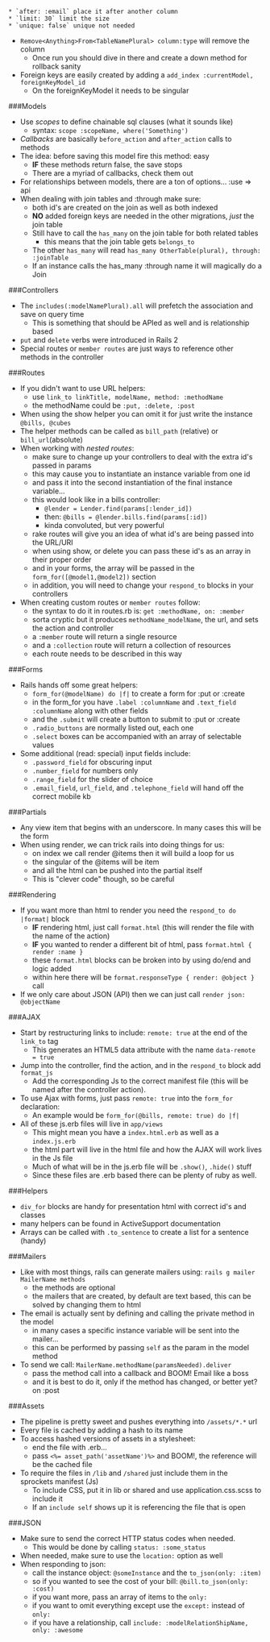 	* `after: :email` place it after another column
	* `limit: 30` limit the size
	* `unique: false` unique not needed
* `Remove<Anything>From<TableNamePlural> column:type` will remove the column
	* Once run you should dive in there and create a down method for rollback sanity
* Foreign keys are easily created by adding a `add_index :currentModel, foreignKeyModel_id`
	* On the foreignKeyModel it needs to be singular

###Models

* Use _scopes_ to define chainable sql clauses (what it sounds like)
	* syntax: `scope :scopeName, where('Something')`
* _Callbacks_ are basically `before_action` and `after_action` calls to methods
* The idea: before saving this model fire this method: easy
	* __IF__ these methods return false, the save stops
	* There are a myriad of callbacks, check them out
* For relationships between models, there are a ton of options... :use => api
* When dealing with join tables and :through make sure:
	* both id's are created on the join as well as both indexed
	* __NO__ added foreign keys are needed in the other migrations, _just_ the join table
	* Still have to call the `has_many` on the join table for both related tables
		* this means that the join table gets `belongs_to`
	* The other `has_many` will read `has_many OtherTable(plural), through: :joinTable`
	* If an instance calls the has_many :through name it will magically do a Join

###Controllers

* The `includes(:modelNamePlural).all` will prefetch the association and save on query time
	* This is something that should be APIed as well and is relationship based
* `put` and `delete` verbs were introduced in Rails 2
* Special routes or `member routes` are just ways to reference other methods in the controller

###Routes

* If you didn't want to use URL helpers:
	* use `link_to linkTitle, modelName, method: :methodName` 
	* the methodName could be `:put, :delete, :post`
* When using the show helper you can omit it for just write the instance `@bills, @cubes`
* The helper methods can be called as `bill_path` (relative) or `bill_url`(absolute)
* When working with _nested routes_:
	* make sure to change up your controllers to deal with the extra id's passed in params
	* this may cause you to instantiate an instance variable from one id
	* and pass it into the second instantiation of the final instance variable...
	* this would look like in a bills controller:
		* `@lender = Lender.find(params[:lender_id])`
		* then: `@bills = @lender.bills.find(params[:id])`
		* kinda convoluted, but very powerful
	* rake routes will give you an idea of what id's are being passed into the URL/URI
	* when using show, or delete you can pass these id's as an array in their proper order
	* and in your forms, the array will be passed in the `form_for([@model1,@model2])` section
	* in addition, you will need to change your `respond_to` blocks in your controllers
* When creating custom routes or `member routes` follow:
	* the syntax to do it in routes.rb is: `get :methodName, on: :member`
	* sorta cryptic but it produces `methodName_modelName`, the url, and sets the action and controller
	* a `:member` route will return a single resource
	* and a `:collection` route will return a collection of resources
	* each route needs to be described in this way

###Forms

* Rails hands off some great helpers:
	* `form_for(@modelName) do |f|` to create a form for :put or :create
	* in the form_for you have `.label :columnName` and `.text_field :columnName` along with other fields
	* and the `.submit` will create a button to submit to :put or :create
	* `.radio_buttons` are normally listed out, each one
	* `.select` boxes can be accompanied with an array of selectable values
* Some additional (read: special) input fields include:
	* `.password_field` for obscuring input
	* `.number_field` for numbers only
	* `.range_field` for the slider of choice
	* `.email_field`, `url_field`, and `.telephone_field` will hand off the correct mobile kb

###Partials

* Any view item that begins with an underscore. In many cases this will be the form
* When using render, we can trick rails into doing things for us:
	* on index we call render @items then it will build a loop for us
	* the singular of the @items will be item
	* and all the html can be pushed into the partial itself
	* This is "clever code" though, so be careful

###Rendering

* If you want more than html to render you need the `respond_to do |format|` block
	* __IF__ rendering html, just call `format.html` (this will render the file with the name of the action)
	* __IF__ you wanted to render a different bit of html, pass `format.html { render :name }`
	* these `format.html` blocks can be broken into by using do/end and logic added
	* within here there will be `format.responseType { render: @object }` call
* If we only care about JSON (API) then we can just call `render json: @objectName`

###AJAX

* Start by restructuring links to include: `remote: true` at the end of the `link_to` tag
	* This generates an HTML5 data attribute with the name `data-remote = true`
* Jump into the controller, find the action, and in the `respond_to` block add `format_js`
	* Add the corresponding Js to the correct manifest file (this will be named after the controller action).
* To use Ajax with forms, just pass `remote: true` into the `form_for` declaration:
	* An example would be `form_for(@bills, remote: true) do |f|`
* All of these js.erb files will live in `app/views`
	* This might mean you have a `index.html.erb` as well as a `index.js.erb`
	* the html part will live in the html file and how the AJAX will work lives in the Js file
	* Much of what will be in the js.erb file will be `.show()`, `.hide()` stuff
	* Since these files are .erb based there can be plenty of ruby as well.

###Helpers

* `div_for` blocks are handy for presentation html with correct id's and classes
* many helpers can be found in ActiveSupport documentation
* Arrays can be called with `.to_sentence` to create a list for a sentence (handy)

###Mailers

* Like with most things, rails can generate mailers using: `rails g mailer MailerName methods`
	* the methods are optional
	* the mailers that are created, by default are text based, this can be solved by changing them to html
* The email is actually sent by defining and calling the private method in the model
	* in many cases a specific instance variable will be sent into the mailer...
	* this can be performed by passing `self` as the param in the model method
* To send we call: `MailerName.methodName(paramsNeeded).deliver`
	* pass the method call into a callback and BOOM! Email like a boss
	* and it is best to do it, only if the method has changed, or better yet? on :post

###Assets

* The pipeline is pretty sweet and pushes everything into `/assets/*.*` url
* Every file is cached by adding a hash to its name
* To access hashed versions of assets in a stylesheet:
	* end the file with .erb...
	* pass `<%= asset_path('assetName')%>` and BOOM!, the reference will be the cached file
* To require the files in `/lib` and `/shared` just include them in the sprockets manifest (Js)
	* To include CSS, put it in lib or shared and use application.css.scss to include it
	* If an `include self` shows up it is referencing the file that is open

###JSON

* Make sure to send the correct HTTP status codes when needed.
	* This would be done by calling `status: :some_status`
* When needed, make sure to use the `location:` option as well
* When responding to json:
	* call the instance object: `@someInstance` and the `to_json(only: :item)`
	* so if you wanted to see the cost of your bill: `@bill.to_json(only: :cost)`
	* if you want more, pass an array of items to the `only:`
	* if you want to omit everything except use the `except:` instead of `only:`
	* if you have a relationship, call `include: :modelRelationShipName, only: :awesome`
